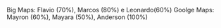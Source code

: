 Big Maps: Flavio (70%), Marcos (80%) e Leonardo(60%)
Goolge Maps: Mayron (60%), Mayara (50%), Anderson (100%)  
